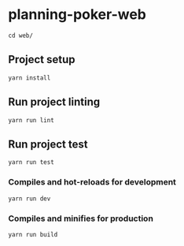 # planning-poker-web

```shell
cd web/
```

## Project setup

```shell
yarn install
```

## Run project linting

```shell
yarn run lint
```

## Run project test

```shell
yarn run test
```

### Compiles and hot-reloads for development

```shell
yarn run dev
```

### Compiles and minifies for production

```shell
yarn run build
```
